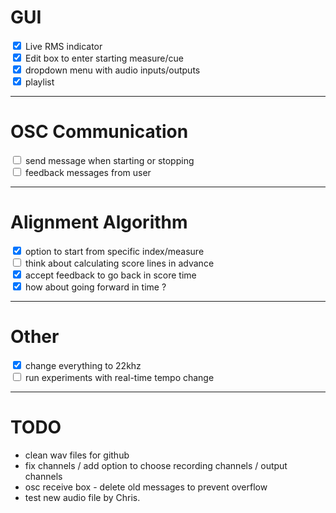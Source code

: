 # GUI
<input type="checkbox" checked> Live RMS indicator  <br>
<input type="checkbox" checked> Edit box to enter starting measure/cue <br>
<input type="checkbox" checked> dropdown menu with audio inputs/outputs <br>
<input type="checkbox" checked> playlist <br>

---

# OSC Communication
<input type="checkbox"> send message when starting or stopping <br>
<input type="checkbox"> feedback messages from user

---

# Alignment Algorithm
<input type="checkbox" checked> option to start from specific index/measure <br>
<input type="checkbox"> think about calculating score lines in advance <br>
<input type="checkbox" checked> accept feedback to go back in score time <br>
<input type="checkbox" checked> how about going forward in time ? <br>

---

# Other
<input type="checkbox" checked> change everything to 22khz <br>
<input type="checkbox" > run experiments with real-time tempo change

---

# TODO
- clean wav files for github
- fix channels / add option to choose recording channels / output channels
- osc receive box - delete old messages to prevent overflow
- test new audio file by Chris. 